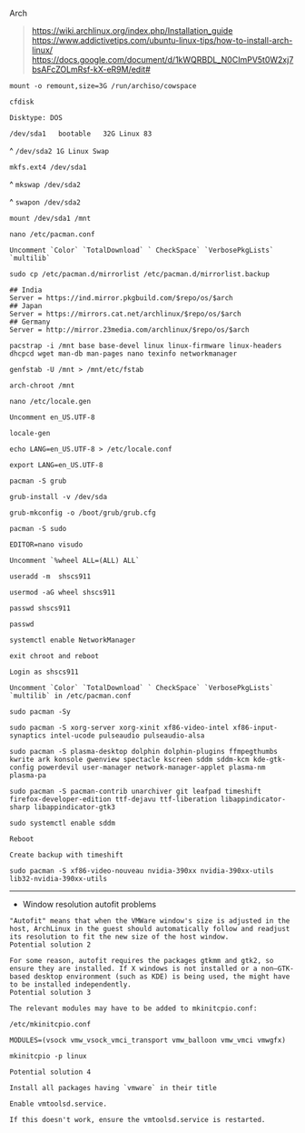 Arch

> https://wiki.archlinux.org/index.php/Installation_guide
https://www.addictivetips.com/ubuntu-linux-tips/how-to-install-arch-linux/
https://docs.google.com/document/d/1kWQRBDL_N0CImPV5t0W2xj7bsAFcZOLmRsf-kX-eR9M/edit#

`mount -o remount,size=3G /run/archiso/cowspace`

`cfdisk`

`Disktype: DOS`

`/dev/sda1   bootable   32G Linux 83`

^ `/dev/sda2 1G Linux Swap`
 
`mkfs.ext4 /dev/sda1`

^ `mkswap /dev/sda2`

^ `swapon /dev/sda2`

`mount /dev/sda1 /mnt`

`nano /etc/pacman.conf`

```
Uncomment `Color` `TotalDownload` ` CheckSpace` `VerbosePkgLists` `multilib`
```

`sudo cp /etc/pacman.d/mirrorlist /etc/pacman.d/mirrorlist.backup`

```
## India
Server = https://ind.mirror.pkgbuild.com/$repo/os/$arch
## Japan
Server = https://mirrors.cat.net/archlinux/$repo/os/$arch
## Germany
Server = http://mirror.23media.com/archlinux/$repo/os/$arch
```

`pacstrap -i /mnt base base-devel linux linux-firmware linux-headers dhcpcd wget man-db man-pages nano texinfo networkmanager`

`genfstab -U /mnt > /mnt/etc/fstab`

`arch-chroot /mnt`

``` 
nano /etc/locale.gen

Uncomment en_US.UTF-8 
```

`locale-gen`

`echo LANG=en_US.UTF-8 > /etc/locale.conf`

`export LANG=en_US.UTF-8 `

`pacman -S grub`

`grub-install -v /dev/sda`

`grub-mkconfig -o /boot/grub/grub.cfg`

`pacman -S sudo`

`EDITOR=nano visudo`

```
Uncomment `%wheel ALL=(ALL) ALL`
```

`useradd -m  shscs911`

`usermod -aG wheel shscs911`

`passwd shscs911`

`passwd`

`systemctl enable NetworkManager`

```
exit chroot and reboot
```

```
Login as shscs911
```
```
Uncomment `Color` `TotalDownload` ` CheckSpace` `VerbosePkgLists` `multilib` in /etc/pacman.conf
```

`sudo pacman -Sy`

`sudo pacman -S xorg-server xorg-xinit xf86-video-intel xf86-input-synaptics intel-ucode pulseaudio pulseaudio-alsa`

`sudo pacman -S plasma-desktop dolphin dolphin-plugins ffmpegthumbs kwrite ark konsole gwenview spectacle kscreen sddm sddm-kcm kde-gtk-config powerdevil user-manager network-manager-applet plasma-nm plasma-pa`

`sudo pacman -S pacman-contrib unarchiver git leafpad timeshift firefox-developer-edition ttf-dejavu ttf-liberation libappindicator-sharp libappindicator-gtk3`

`sudo systemctl enable sddm` 

```
Reboot
```
```
Create backup with timeshift
```

`sudo pacman -S xf86-video-nouveau nvidia-390xx nvidia-390xx-utils lib32-nvidia-390xx-utils`

* * *

- Window resolution autofit problems
```
"Autofit" means that when the VMWare window's size is adjusted in the host, ArchLinux in the guest should automatically follow and readjust its resolution to fit the new size of the host window. 
Potential solution 2

For some reason, autofit requires the packages gtkmm and gtk2, so ensure they are installed. If X windows is not installed or a non–GTK-based desktop environment (such as KDE) is being used, the might have to be installed independently.
Potential solution 3

The relevant modules may have to be added to mkinitcpio.conf:

/etc/mkinitcpio.conf

MODULES=(vsock vmw_vsock_vmci_transport vmw_balloon vmw_vmci vmwgfx)

mkinitcpio -p linux

Potential solution 4

Install all packages having `vmware` in their title

Enable vmtoolsd.service.

If this doesn't work, ensure the vmtoolsd.service is restarted. 

````

 